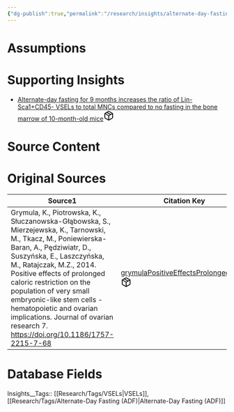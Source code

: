 ```yaml
---
{"dg-publish":true,"permalink":"/research/insights/alternate-day-fasting-for-9-months-increases-the-number-of-lin-sca1-cd-45-vse-ls-compared-to-no-fasting-in-the-bone-marrow-of-10-month-old-mice/"}
---
```


# Assumptions
<div><ul class="dataview list-view-ul"></ul></div>

# Supporting Insights
<div><ul class="dataview list-view-ul"><li><span><a data-tooltip-position="top" aria-label="Research/Insights/Alternate-day fasting for 9 months increases the ratio of Lin-Sca1+CD45- VSELs to total MNCs compared to no fasting in the bone marrow of 10-month-old mice.md" data-href="Research/Insights/Alternate-day fasting for 9 months increases the ratio of Lin-Sca1+CD45- VSELs to total MNCs compared to no fasting in the bone marrow of 10-month-old mice.md" href="Research/Insights/Alternate-day fasting for 9 months increases the ratio of Lin-Sca1+CD45- VSELs to total MNCs compared to no fasting in the bone marrow of 10-month-old mice.md" class="internal-link" target="_blank" rel="noopener" fileclass-name="Research Links">Alternate-day fasting for 9 months increases the ratio of Lin-Sca1+CD45- VSELs to total MNCs compared to no fasting in the bone marrow of 10-month-old mice</a><a class="metadata-menu fileclass-icon"><svg xmlns="http://www.w3.org/2000/svg" width="24" height="24" viewBox="0 0 24 24" fill="none" stroke="currentColor" stroke-width="2" stroke-linecap="round" stroke-linejoin="round" class="svg-icon lucide-package"><path d="m7.5 4.27 9 5.15"></path><path d="M21 8a2 2 0 0 0-1-1.73l-7-4a2 2 0 0 0-2 0l-7 4A2 2 0 0 0 3 8v8a2 2 0 0 0 1 1.73l7 4a2 2 0 0 0 2 0l7-4A2 2 0 0 0 21 16Z"></path><path d="m3.3 7 8.7 5 8.7-5"></path><path d="M12 22V12"></path></svg></a></span></li></ul></div>

# Source Content
<div><ul class="dataview list-view-ul"></ul></div>

# Original Sources
<div><table class="dataview table-view-table"><thead class="table-view-thead"><tr class="table-view-tr-header"><th class="table-view-th"><span>Source</span><span class="dataview small-text">1</span></th><th class="table-view-th"><span>Citation Key</span></th></tr></thead><tbody class="table-view-tbody"><tr><td><span>Grymula, K., Piotrowska, K., Słuczanowska-Głąbowska, S., Mierzejewska, K., Tarnowski, M., Tkacz, M., Poniewierska-Baran, A., Pędziwiatr, D., Suszyńska, E., Laszczyńska, M., Ratajczak, M.Z., 2014. Positive effects of prolonged caloric restriction on the population of very small embryonic-like stem cells - hematopoietic and ovarian implications. Journal of ovarian research 7. <a rel="noopener" class="external-link" href="https://doi.org/10.1186/1757-2215-7-68" target="_blank">https://doi.org/10.1186/1757-2215-7-68</a></span></td><td><span><a data-tooltip-position="top" aria-label="Research/Evidence Sources/grymulaPositiveEffectsProlonged2014.md" data-href="Research/Evidence Sources/grymulaPositiveEffectsProlonged2014.md" href="Research/Evidence Sources/grymulaPositiveEffectsProlonged2014.md" class="internal-link" target="_blank" rel="noopener" fileclass-name="Research Links">grymulaPositiveEffectsProlonged2014</a><a class="metadata-menu fileclass-icon"><svg xmlns="http://www.w3.org/2000/svg" width="24" height="24" viewBox="0 0 24 24" fill="none" stroke="currentColor" stroke-width="2" stroke-linecap="round" stroke-linejoin="round" class="svg-icon lucide-package"><path d="m7.5 4.27 9 5.15"></path><path d="M21 8a2 2 0 0 0-1-1.73l-7-4a2 2 0 0 0-2 0l-7 4A2 2 0 0 0 3 8v8a2 2 0 0 0 1 1.73l7 4a2 2 0 0 0 2 0l7-4A2 2 0 0 0 21 16Z"></path><path d="m3.3 7 8.7 5 8.7-5"></path><path d="M12 22V12"></path></svg></a></span></td></tr></tbody></table></div>

# Database Fields
Insights__Tags:: [[Research/Tags/VSELs\|VSELs]], [[Research/Tags/Alternate-Day Fasting (ADF)\|Alternate-Day Fasting (ADF)]]